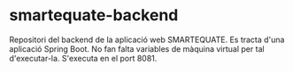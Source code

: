 # smartequate-backend
Repositori del backend de la aplicació web SMARTEQUATE.
Es tracta d'una aplicació Spring Boot. No fan falta variables de màquina virtual per tal d'executar-la. 
S'executa en el port 8081.
